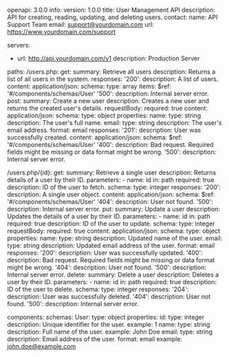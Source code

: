 openapi: 3.0.0
info:
  version: 1.0.0
  title: User Management API
  description: API for creating, reading, updating, and deleting users.
  contact:
    name: API Support Team
    email: support@yourdomain.com
    url: https://www.yourdomain.com/support

servers:
  - url: http://api.yourdomain.com/v1
    description: Production Server

paths:
  /users.php:
    get:
      summary: Retrieve all users
      description: Returns a list of all users in the system.
      responses:
        '200':
          description: A list of users.
          content:
            application/json:
              schema:
                type: array
                items:
                  $ref: '#/components/schemas/User'
        '500':
          description: Internal server error.
    post:
      summary: Create a new user
      description: Creates a new user and returns the created user's details.
      requestBody:
        required: true
        content:
          application/json:
            schema:
              type: object
              properties:
                name:
                  type: string
                  description: The user's full name.
                email:
                  type: string
                  description: The user's email address.
                  format: email
      responses:
        '201':
          description: User was successfully created.
          content:
            application/json:
              schema:
                $ref: '#/components/schemas/User'
        '400':
          description: Bad request. Required fields might be missing or data format might be wrong.
        '500':
          description: Internal server error.

  /users.php/{id}:
    get:
      summary: Retrieve a single user
      description: Returns details of a user by their ID.
      parameters:
        - name: id
          in: path
          required: true
          description: ID of the user to fetch.
          schema:
            type: integer
      responses:
        '200':
          description: A single user object.
          content:
            application/json:
              schema:
                $ref: '#/components/schemas/User'
        '404':
          description: User not found.
        '500':
          description: Internal server error.
    put:
      summary: Update a user
      description: Updates the details of a user by their ID.
      parameters:
        - name: id
          in: path
          required: true
          description: ID of the user to update.
          schema:
            type: integer
      requestBody:
        required: true
        content:
          application/json:
            schema:
              type: object
              properties:
                name:
                  type: string
                  description: Updated name of the user.
                email:
                  type: string
                  description: Updated email address of the user.
                  format: email
      responses:
        '200':
          description: User was successfully updated.
        '400':
          description: Bad request. Required fields might be missing or data format might be wrong.
        '404':
          description: User not found.
        '500':
          description: Internal server error.
    delete:
      summary: Delete a user
      description: Deletes a user by their ID.
      parameters:
        - name: id
          in: path
          required: true
          description: ID of the user to delete.
          schema:
            type: integer
      responses:
        '204':
          description: User was successfully deleted.
        '404':
          description: User not found.
        '500':
          description: Internal server error.

components:
  schemas:
    User:
      type: object
      properties:
        id:
          type: integer
          description: Unique identifier for the user.
          example: 1
        name:
          type: string
          description: Full name of the user.
          example: John Doe
        email:
          type: string
          description: Email address of the user.
          format: email
          example: john.doe@example.com
